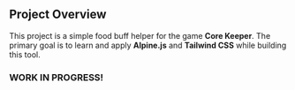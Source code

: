 ## Project Overview

This project is a simple food buff helper for the game **Core Keeper**. The primary goal is to learn and apply **Alpine.js** and **Tailwind CSS** while building this tool.

### WORK IN PROGRESS!

